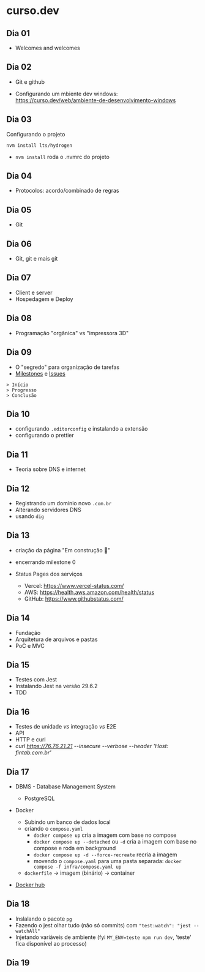 # curso.dev

## Dia 01

- Welcomes and welcomes

## Dia 02

- Git e github

- Configurando um mbiente dev windows: https://curso.dev/web/ambiente-de-desenvolvimento-windows

## Dia 03

Configurando o projeto

```
nvm install lts/hydrogen
```

- `nvm install` roda o .nvmrc do projeto

## Dia 04

- Protocolos: acordo/combinado de regras

## Dia 05

- Git

## Dia 06

- Git, git e mais git

## Dia 07

- Client e server
- Hospedagem e Deploy

## Dia 08

- Programação "orgânica" vs "impressora 3D"

## Dia 09

- O "segredo" para organização de tarefas
- [Milestones](https://github.com/pedrodruviaro/curso.dev/milestones) e [Issues](https://github.com/pedrodruviaro/curso.dev/issues)

```
> Início
> Progresso
> Conclusão
```

## Dia 10

- configurando `.editorconfig` e instalando a extensão
- configurando o prettier

## Dia 11

- Teoria sobre DNS e internet

## Dia 12

- Registrando um domínio novo `.com.br`
- Alterando servidores DNS
- usando `dig`

## Dia 13

- criação da página "Em construção 🚧"
- encerrando milestone 0
- Status Pages dos serviços

  - Vercel: https://www.vercel-status.com/
  - AWS: https://health.aws.amazon.com/health/status
  - GitHub: https://www.githubstatus.com/

## Dia 14

- Fundação
- Arquitetura de arquivos e pastas
- PoC e MVC

## Dia 15

- Testes com Jest
- Instalando Jest na versão 29.6.2
- TDD

## Dia 16

- Testes de unidade _vs_ integração _vs_ E2E
- API
- HTTP e curl
- _curl https://76.76.21.21 --insecure --verbose --header 'Host: fintab.com.br'_

## Dia 17

- DBMS - Database Management System
  - PostgreSQL
- Docker

  - Subindo um banco de dados local
  - criando o `compose.yaml`
    - `docker compose up` cria a imagem com base no compose
    - `docker compose up --detached` ou `-d` cria a imagem com base no compose e roda em background
    - `docker compose up -d --force-recreate` recria a imagem
    - movendo o `compose.yaml` para uma pasta separada: `docker compose -f infra/compose.yaml up`
  - `dockerfile` -> imagem (binário) -> container

- [Docker hub](https://hub.docker.com)

## Dia 18

- Inslalando o pacote `pg`
- Fazendo o jest olhar tudo (não só commits) com `"test:watch": "jest --watchAll"`
- Injetando variáveis de ambiente (fyi `MY_ENV=teste npm run dev`, 'teste' fica disponível ao processo)

## Dia 19
